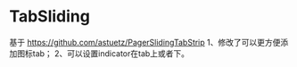 TabSliding
==========


基于 https://github.com/astuetz/PagerSlidingTabStrip
1、修改了可以更方便添加图标tab；
2、可以设置indicator在tab上或者下。
